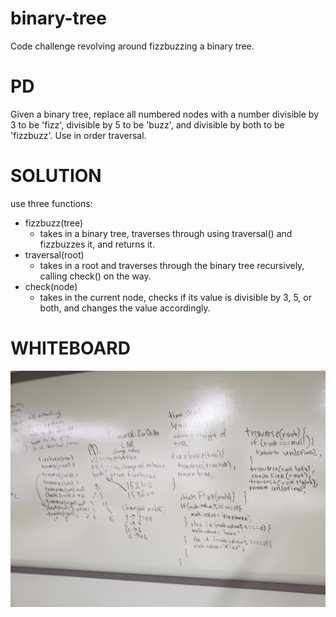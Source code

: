 # binary-tree
Code challenge revolving around fizzbuzzing a binary tree.
# PD 
Given a binary tree, replace all numbered nodes with a number divisible by 3 to be 'fizz', divisible by 5 to be 'buzz', and divisible by both to be 'fizzbuzz'. 
Use in order traversal. 
# SOLUTION 
use three functions:
- fizzbuzz(tree)
    - takes in a binary tree, traverses through using traversal() and fizzbuzzes it, and returns it.
- traversal(root)
    - takes in a root and traverses through the binary tree recursively, calling check() on the way.
- check(node)
    - takes in the current node, checks if its value is divisible by 3, 5, or both, and changes the value accordingly.
# WHITEBOARD
![Whiteboard Image](20181002_154103.jpg)
